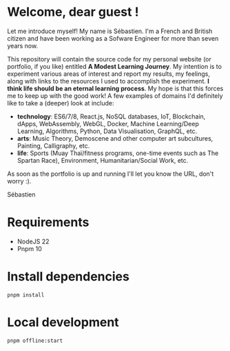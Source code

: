 # Welcome, dear guest !

Let me introduce myself! My name is Sébastien. I'm a French and British citizen and have been working as a Sofware Engineer for more than seven years now.

This repository will contain the source code for my personal website (or portfolio, if you like) entitled **A Modest Learning Journey**.
My intention is to experiment various areas of interest and report my results, my feelings, along with links to the resources I used to accomplish the experiment. **I think life should be an eternal learning process**. My hope is that this forces me to keep up with the good work!
A few examples of domains I'd definitely like to take a (deeper) look at include:

- **technology**: ES6/7/8, React.js, NoSQL databases, IoT, Blockchain, dApps, WebAssembly, WebGL, Docker, Machine Learning/Deep Learning, Algorithms, Python, Data Visualisation, GraphQL, etc.
- **arts**: Music Theory, Demoscene and other computer art subcultures, Painting, Calligraphy, etc.
- **life**: Sports (Muay Thaï/fitness programs, one-time events such as The Spartan Race), Environment, Humanitarian/Social Work, etc.

As soon as the portfolio is up and running I'll let you know the URL, don't worry :).

Sébastien

# Requirements

- NodeJS 22
- Pnpm 10

# Install dependencies

```
pnpm install
```

# Local development

```
pnpm offline:start
```
